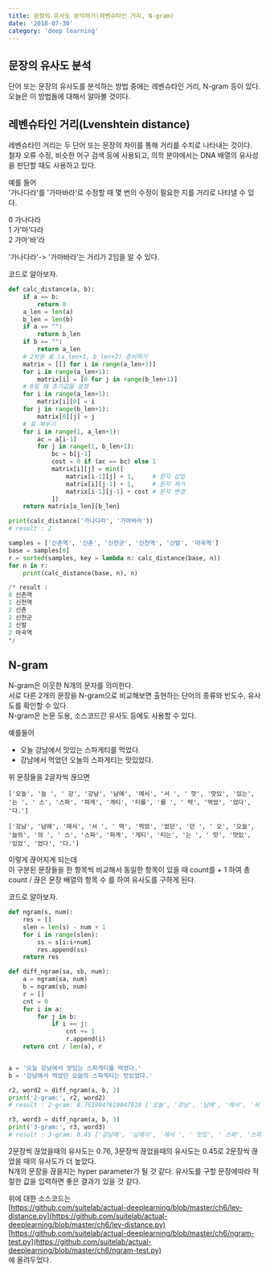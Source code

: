 ```yaml
---
title: 문장의 유사도 분석하기(레벤슈타인 거리, N-gram)
date: '2018-07-30'
category: 'deep learning'
---
```


## 문장의 유사도 분석
단어 또는 문장의 유사도를 분석하는 방법 중에는 레벤슈타인 거리, N-gram 등이 있다.  
오늘은 이 방법들에 대해서 알아볼 것이다.

## 레벤슈타인 거리(Lvenshtein distance)
레벤슈타인 거리는 두 단어 또는 문장의 차이를 통해 거리를 수치로 나타내는 것이다.  
철자 오류 수정, 비슷한 어구 검색 등에 사용되고, 의학 분야에서는 DNA 배열의 유사성을 판단할 때도 사용하고 있다.

예를 들어  
'가나다라'를 '가마바라'로 수정할 때 몇 번의 수정이 필요한 지를 거리로 나타낼 수 있다.  

0 가나다라  
1 가'마'다라  
2 가마'바'라  

'가나다라'-> '가마바라'는 거리가 2임을 알 수 있다.

코드로 알아보자.

```py
def calc_distance(a, b):
    if a == b:
        return 0
    a_len = len(a)
    b_len = len(b)
    if a == "":
        return b_len
    if b == "":
        return a_len
    # 2차원 표 (a_len+1, b_len+2) 준비하기
    matrix = [[] for i in range(a_len+1)]
    for i in range(a_len+1):
        matrix[i] = [0 for j in range(b_len+1)]
    # 0일 때 초기값을 설정
    for i in range(a_len+1):
        matrix[i][0] = i
    for j in range(b_len+1):
        matrix[0][j] = j
    # 표 채우기
    for i in range(1, a_len+1):
        ac = a[i-1]
        for j in range(1, b_len+1):
            bc = b[j-1]
            cost = 0 if (ac == bc) else 1
            matrix[i][j] = min([
                matrix[i-1][j] + 1,     # 문자 삽입
                matrix[i][j-1] + 1,     # 문자 제거
                matrix[i-1][j-1] + cost # 문자 변경
            ])
    return matrix[a_len][b_len]

print(calc_distance('가나다라', '가마바라'))
# result : 2

samples = ['신촌역', '신쵼', '신천군', '신천역', '신발', '마곡역']
base = samples[0]
r = sorted(samples, key = lambda n: calc_distance(base, n))
for n in r:
    print(calc_distance(base, n), n)

/* result :
0 신촌역
1 신천역
2 신쵼
2 신천군
2 신발
2 마곡역
*/
```

## N-gram
N-gram은 이웃한 N개의 문자를 의미한다.  
서로 다른 2개의 문장을 N-gram으로 비교해보면 출현하는 단어의 종류와 빈도수, 유사도를 확인할 수 있다.  
N-gram은 논문 도용, 소스코드간 유사도 등에도 사용할 수 있다.  

예를들어  
- 오늘 강남에서 맛있는 스파게티를 먹었다.
- 강남에서 먹었던 오늘의 스파게티는 맛있었다.

위 문장들을 2글자씩 끊으면
```
['오늘', '늘 ', ' 강', '강남', '남에', '에서', '서 ', ' 맛', '맛있', '있는', '는 ', ' 스', '스파', '파게', '게티', '티를', '를 ', ' 먹', '먹었', '었다', '다.']

['강남', '남에', '에서', '서 ', ' 먹', '먹었', '었던', '던 ', ' 오', '오늘', '늘의', '의 ', ' 스', '스파', '파게', '게티', '티는', '는 ', ' 맛', '맛있', '있었', '었다', '다.']
```
이렇게 끊어지게 되는데  
이 구분된 문장들을 한 항목씩 비교해서 동일한 항목이 있을 때 count를 + 1 하여 총 count / 끊은 문장 배열의 항목 수
를 하여 유사도를 구하게 된다.  

코드로 알아보자.
```py
def ngram(s, num):
    res = []
    slen = len(s) - num + 1
    for i in range(slen):
        ss = s[i:i+num]
        res.append(ss)
    return res

def diff_ngram(sa, sb, num):
    a = ngram(sa, num)
    b = ngram(sb, num)
    r = []
    cnt = 0
    for i in a:
        for j in b:
            if i == j:
                cnt += 1
                r.append(i)
    return cnt / len(a), r


a = '오늘 강남에서 맛있는 스파게티를 먹었다.'
b = '강남에서 먹었던 오늘의 스파게티는 맛있었다.'

r2, word2 = diff_ngram(a, b, 2)
print('2-gram:', r2, word2)
# result : 2-gram: 0.7619047619047619 ['오늘', '강남', '남에', '에서', '서 ', ' 맛', '맛있', '는 ', ' 스', '스파', '파게', '게티', ' 먹', '먹었', '었다', '다.']

r3, word3 = diff_ngram(a, b, 3)
print('3-gram:', r3, word3)
# result : 3-gram: 0.45 ['강남에', '남에서', '에서 ', ' 맛있', ' 스파', '스파게', '파게티', ' 먹었', '었다.']
```

2문장씩 끊었을때의 유사도는 0.76, 3문장씩 끊었을때의 유사도는 0.45로 2문장씩 끊었을 때의 유사도가 더 높았다.  
N개의 문장을 끊을지는 hyper parameter가 될 것 같다. 유사도를 구할 문장에따라 적절한 값을 입력하면 좋은 결과가 있을 것 같다.  

위에 대한 소스코드는  
[https://github.com/suitelab/actual-deeplearning/blob/master/ch6/lev-distance.py](https://github.com/suitelab/actual-deeplearning/blob/master/ch6/lev-distance.py)  
[https://github.com/suitelab/actual-deeplearning/blob/master/ch6/ngram-test.py](https://github.com/suitelab/actual-deeplearning/blob/master/ch6/ngram-test.py)  
에 올려두었다.
